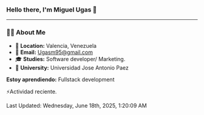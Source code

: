 ### **Hello there, I'm Miguel Ugas 👋**

---

### 🧑‍💻 **About Me**

- 📍 **Location:** Valencia, Venezuela  
- 📧 **Email:** Ugasm95@gmail.com
- 🎓 **Studies:** Software developer/ Marketing.
- 🏫 **University:**  Universidad Jose Antonio Paez

**Estoy aprendiendo:** Fullstack development

⚡Actividad reciente.
<!--RECENT_ACTIVITY:start-->
<!--RECENT_ACTIVITY:end-->
<!--RECENT_ACTIVITY:last_update-->
Last Updated: Wednesday, June 18th, 2025, 1:20:09 AM
<!--RECENT_ACTIVITY:last_update_end-->
